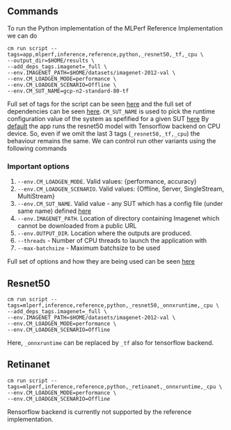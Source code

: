 ## Commands
To run the Python implementation of the MLPerf Reference Implementation we can do
``` 
cm run script --tags=app,mlperf,inference,reference,python,_resnet50,_tf,_cpu \
--output_dir=$HOME/results \
--add_deps_tags.imagenet=_full \
--env.IMAGENET_PATH=$HOME/datasets/imagenet-2012-val \
--env.CM_LOADGEN_MODE=performance \
--env.CM_LOADGEN_SCENARIO=Offline \
--env.CM_SUT_NAME=gcp-n2-standard-80-tf
```

Full set of tags for the script can be seen [here](https://github.com/mlcommons/ck/blob/master/cm-mlops/script/app-mlperf-inference-vision-reference/_cm.json#L191)
and the full set of dependencies can be seen [here](https://github.com/mlcommons/ck/blob/master/cm-mlops/script/app-mlperf-inference-vision-reference/_cm.json#L5).
`CM_SUT_NAME` is used to pick the runtime configuration value of the system as spefified for a given SUT [here](https://github.com/mlcommons/ck/tree/master/cm-mlops/script/get-sut-mlc-configs)
By [default](https://github.com/mlcommons/ck/blob/master/cm-mlops/script/app-mlperf-inference-vision-reference/_cm.json#L161) the app runs the resnet50 model with Tensorflow backend on CPU device.
So, even if we omit the last 3 tags (`_resnet50,_tf,_cpu`) the behaviour remains the same. 
We can control run other variants using the following commands

### Important options
1. `--env.CM_LOADGEN_MODE`. Valid values: {performance, accuracy}
2. `--env.CM_LOADGEN_SCENARIO`. Valid values: {Offline, Server, SingleStream, MultiStream}
3. `--env.CM_SUT_NAME`. Valid value - any SUT which has a config file (under same name) defined [here](https://github.com/arjunsuresh/ck/tree/master/cm-mlops/script/get-sut-mlc-configs/configs)
4. `--env.IMAGENET_PATH`. Location of directory containing Imagenet which cannot be downloaded from a public URL
5. `--env.OUTPUT_DIR`. Location where the outputs are produced.
6. `--threads` - Number of CPU threads to launch the application with
7. `--max-batchsize` - Maximum batchsize to be used

Full set of options and how they are being used can be seen [here](https://github.com/mlcommons/ck/blob/master/cm-mlops/script/app-mlperf-inference-vision-reference/customize.py#L6)

## Resnet50 

``` 
cm run script --tags=mlperf,inference,reference,python,_resnet50,_onnxruntime,_cpu \
--add_deps_tags.imagenet=_full \
--env.IMAGENET_PATH=$HOME/datasets/imagenet-2012-val \
--env.CM_LOADGEN_MODE=performance \
--env.CM_LOADGEN_SCENARIO=Offline
```
Here, `_onnxruntime` can be replaced by `_tf` also for tensorflow backend. 

## Retinanet 

``` 
cm run script --tags=mlperf,inference,reference,python,_retinanet,_onnxruntime,_cpu \
--env.CM_LOADGEN_MODE=performance \
--env.CM_LOADGEN_SCENARIO=Offline
```
Rensorflow backend is currently not supported by the reference implementation.
